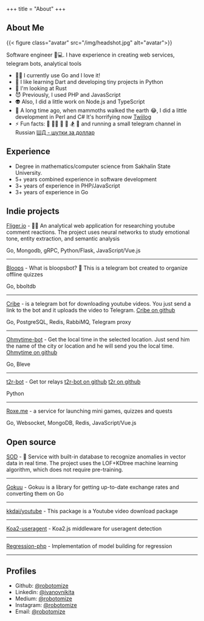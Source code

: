 +++ title = "About"
+++

## About Me

{{< figure class="avatar" src="/img/headshot.jpg" alt="avatar">}}

Software engineer 🧑💻. I have experience in creating web services, telegram bots, analytical tools

- 👨‍💻 I currently use Go and I love it!
- 🌱 I like learning Dart and developing tiny projects in Python
- 🔭 I'm looking at Rust
- 😈 Previously, I used PHP and JavasScript
- 👽 Also, I did a little work on Node.js and TypeScript
- 👻 A long time ago, when mammoths walked the earth 😂, I did a little development in Perl and C#  It's horrifying
  now [Twiilog](https://github.com/robotomize/twiilog)
- ⚡ Fun facts: 🕺 👨‍💻 🤘 📖 🏂 🎸 and running a small telegram channel in Russian [ШД - шутки за доллар](https://t.me/dollar_jokes)

## Experience

* Degree in mathematics/computer science from Sakhalin State University.
* 5+ years combined experience in software development
* 3+ years of experience in PHP/JavaScript
* 3+ years of experience in Go

## Indie projects

[Fliger.io](/fliger) - 🐱‍🚀 An analytical web application for researching youtube comment reactions. The project uses
neural networks to study emotional tone, entity extraction, and semantic analysis

Go, Mongodb, gRPC, Python/Flask, JavaScript/Vue.js

---

[Bloops](/bloops) - What is bloopsbot? 🤖 This is a telegram bot created to organize offline quizzes

Go, bboltdb

---

[Cribe](https://t.me/cribe_bot) - is a telegram bot for downloading youtube videos. You just send a link to
the bot and it uploads the video to Telegram. [Cribe on github](https://github.com/robotomize/cribe)

Go, PostgreSQL, Redis, RabbiMQ, Telegram proxy

---

[Ohmytime-bot](https://t.me/ohmytimebot) - Get the local time in the selected location. Just send him the name of
the city or location and he will send you the local time. [Ohmytime on github](https://github.com/robotomize/ohmytime-bot)

Go, Bleve

---

[t2r-bot](https://t.me/t2relays_bot) - Get tor relays 
[t2r-bot on github](https://github.com/robotomize/t2r-bot)
[t2r on github](https://github.com/robotomize/t2r)

Python

---


[Roxe.me](/roxeme) - a service for launching mini games, quizzes and quests

Go, Websocket, MongoDB, Redis, JavaScript/Vue.js

## Open source


[SOD](https://github.com/robotomize/sod) - 🥷 Service with built-in database to recognize anomalies in vector data in
real time. The project uses the LOF+KDtree machine learning algorithm, which does not require pre-training.

---

[Gokuu](https://github.com/robotomize/gokuu) - Gokuu is a library for getting up-to-date exchange rates and converting
them on Go

---

[kkdai/youtube](https://github.com/kkdai/youtube) - This package is a Youtube video download package

---

[Koa2-useragent](https://github.com/robotomize/koa2-useragent) - Koa2.js middleware for useragent detection

---

[Regression-php](https://github.com/robotomize/regression-php) - Implementation of model building for regression

---

## Profiles

* Github: [@robotomize](https://github.com/robotomize)
* Linkedin: [@ivanovnikita](https://linkedin.com/in/ivanovnikita)
* Medium: [@robotomize](https://medium.com/@robotomize)
* Instagram: [@robotomize](https://www.instagram.com/robotomize/)
* Email: [@robotomize](mailto:robotomize@gmail.com)